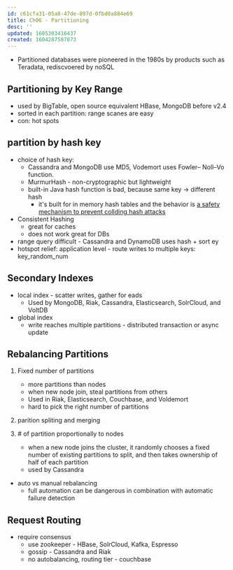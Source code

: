 ```yaml
---
id: c61cfa31-05a8-47de-897d-0fbd0a884e69
title: Ch06 - Partitioning
desc: ''
updated: 1605303416437
created: 1604287587873
---
```


- Partitioned databases were pioneered in the 1980s by products such as Teradata, rediscvoered by noSQL

## Partitioning by Key Range

- used by BigTable, open source equivalent HBase, MongoDB before v2.4 
- sorted in each partition: range scanes are easy 
- con: hot spots

## partition by hash key 
- choice of hash key: 
    - Cassandra and MongoDB use MD5, Vodemort uses Fowler– Noll–Vo function.
    - MurmurHash -  non-cryptographic but lightweight
    - built-in Java hash function is bad, because same key -> different hash
        - it's built for in memory hash tables and the behavior is [a safety mechanism to prevent collding hash attacks](http://martin.kleppmann.com/2012/06/18/java-hashcode-unsafe-for-distributed-systems.html)
- Consistent Hashing
    - great for caches
    - does not work great for DBs 
- range query difficult - Cassandra and DynamoDB uses hash + sort ey 
- hotspot relief: application level  -  route writes to multiple keys: key_random_num

## Secondary Indexes 

* local index - scatter writes, gather for eads 
    - Used by MongoDB, Riak, Cassandra, Elasticsearch, SolrCloud, and VoltDB 
* global index
    - write reaches multiple partitions - distributed transaction or async update 
    
## Rebalancing Partitions 

1. Fixed number of partitions
    - more partitions than nodes
    - when new node join, steal partitions from others 
    - Used in Riak,  Elasticsearch, Couchbase, and Voldemort 
    - hard to pick the right number of partitions 
    
1. parition spliting and merging 
1. \# of partition proportionally to nodes
    - when a new node joins the cluster, it randomly chooses a fixed number of existing partitions to split, and then takes ownership of half of each partition
    - used by Cassandra
- auto vs manual rebalancing
    - full automation can be dangerous in combination with automatic failure detection

## Request Routing

- require consensus
    - use zookeeper - HBase, SolrCloud, Kafka, Espresso
    - gossip - Cassandra and Riak
    - no autobalancing, routing tier - couchbase 
    
